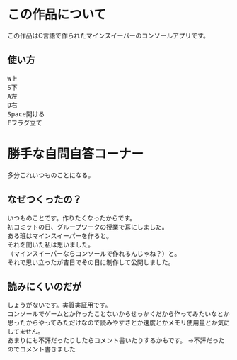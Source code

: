 # この作品について
この作品はC言語で作られたマインスイーパーのコンソールアプリです。
## 使い方
<kbd>W</kbd>上  
<kbd>S</kbd>下  
<kbd>A</kbd>左  
<kbd>D</kbd>右  
<kbd>Space</kbd>開ける  
<kbd>F</kbd>フラグ立て
# 勝手な自問自答コーナー
多分これいつものことになる。
## なぜつくったの？
いつものことです。作りたくなったからです。  
初コミットの日、グループワークの授業で耳にしました。  
ある班はマインスイーパーを作ると。  
それを聞いた私は思いました。  
（マインスイーパーならコンソールで作れるんじゃね？）と。  
それで思い立ったが吉日でその日に制作して公開しました。
## 読みにくいのだが
しょうがないです。実質実証用です。  
コンソールでゲームとか作ったことないからせっかくだから作ってみたいなとか思ったからやってみただけなので読みやすさとか速度とかメモリ使用量とか気にしてません。  
あまりにも不評だったりしたらコメント書いたりするかもです。
→不評だったのでコメント書きました